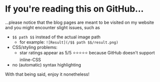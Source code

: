 # If you're reading this on GitHub...
...please notice that the blog pages are meant to be visited on my website and you might encounter slight issues, such as

- `$$ path $$` instead of the actual image path
  - for example: `![Result](/$$ path $$/result.png)`
- CSS/styling problems:
  - star ratings appear as 5/5 ⭐⭐⭐⭐⭐ because GitHub doesn't support inline-CSS
- no (automatic) syntax highlighting

With that being said, enjoy it nonetheless!